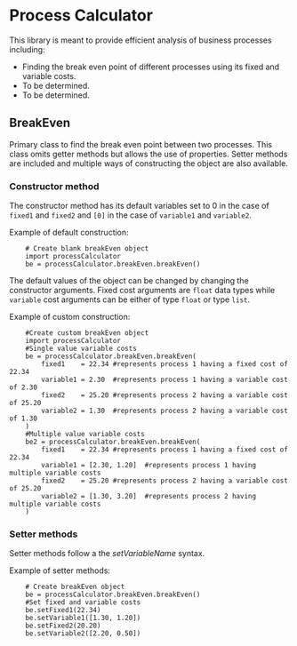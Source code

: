 # Process Calculator

This library is meant to provide efficient analysis of business processes including:

- Finding the break even point of different processes using its fixed and variable costs.
- To be determined.
- To be determined.

## BreakEven

Primary class to find the break even point between two processes. This class omits getter methods but allows the use of properties. Setter methods are included and multiple ways of constructing the object are also available.

### Constructor method

The constructor method has its default variables set to 0 in the case of `fixed1` and `fixed2` and `[0]` in the case of `variable1` and `variable2`.

Example of default construction:

```{python}
    # Create blank breakEven object
    import processCalculator
    be = processCalculator.breakEven.breakEven()
```

The default values of the object can be changed by changing the constructor arguments. Fixed cost arguments are `float` data types while `variable` cost arguments can be either of type `float` or type `list`.

Example of custom construction:

```{python}
    #Create custom breakEven object
    import processCalculator
    #Single value variable costs
    be = processCalculator.breakEven.breakEven(
        fixed1    = 22.34 #represents process 1 having a fixed cost of 22.34
        variable1 = 2.30  #represents process 1 having a variable cost of 2.30
        fixed2    = 25.20 #represents process 2 having a variable cost of 25.20
        variable2 = 1.30  #represents process 2 having a variable cost of 1.30
    )
    #Multiple value variable costs
    be2 = processCalculator.breakEven.breakEven(
        fixed1    = 22.34 #represents process 1 having a fixed cost of 22.34
        variable1 = [2.30, 1.20]  #represents process 1 having multiple variable costs
        fixed2    = 25.20 #represents process 2 having a variable cost of 25.20
        variable2 = [1.30, 3.20]  #represents process 2 having multiple variable costs
    )
```

### Setter methods

Setter methods follow a the *setVariableName* syntax.

Example of setter methods:

```{python}
    # Create breakEven object
    be = processCalculator.breakEven.breakEven()
    #Set fixed and variable costs
    be.setFixed1(22.34)
    be.setVariable1([1.30, 1.20])
    be.setFixed2(20.20)
    be.setVariable2([2.20, 0.50])
```
